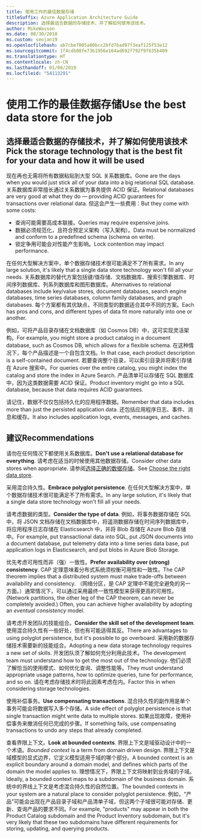 ```yaml
---
title: 使用工作的最佳数据存储
titleSuffix: Azure Application Architecture Guide
description: 选择最适合数据的存储技术，并了解如何使用该技术。
author: MikeWasson
ms.date: 08/30/2018
ms.custom: seojan19
ms.openlocfilehash: ab7cbe7005a00bcc2bfd7bad97f3eaf125f53e12
ms.sourcegitcommit: 1f4cdb08fe73b1956e164ad692f792f9f635b409
ms.translationtype: HT
ms.contentlocale: zh-CN
ms.lasthandoff: 01/08/2019
ms.locfileid: "54113291"
---
```

# <a name="use-the-best-data-store-for-the-job"></a><span data-ttu-id="73812-103">使用工作的最佳数据存储</span><span class="sxs-lookup"><span data-stu-id="73812-103">Use the best data store for the job</span></span>

## <a name="pick-the-storage-technology-that-is-the-best-fit-for-your-data-and-how-it-will-be-used"></a><span data-ttu-id="73812-104">选择最适合数据的存储技术，并了解如何使用该技术</span><span class="sxs-lookup"><span data-stu-id="73812-104">Pick the storage technology that is the best fit for your data and how it will be used</span></span>

<span data-ttu-id="73812-105">现在再也无需将所有数据粘贴到大型 SQL 关系数据库。</span><span class="sxs-lookup"><span data-stu-id="73812-105">Gone are the days when you would just stick all of your data into a big relational SQL database.</span></span> <span data-ttu-id="73812-106">关系数据库非常擅长通过关系数据为事务提供 ACID 保证。</span><span class="sxs-lookup"><span data-stu-id="73812-106">Relational databases are very good at what they do &mdash; providing ACID guarantees for transactions over relational data.</span></span> <span data-ttu-id="73812-107">但这会产生一些费用：</span><span class="sxs-lookup"><span data-stu-id="73812-107">But they come with some costs:</span></span>

- <span data-ttu-id="73812-108">查询可能需要高成本联接。</span><span class="sxs-lookup"><span data-stu-id="73812-108">Queries may require expensive joins.</span></span>
- <span data-ttu-id="73812-109">数据必须规范化，且符合预定义架构（写入架构）。</span><span class="sxs-lookup"><span data-stu-id="73812-109">Data must be normalized and conform to a predefined schema (schema on write).</span></span>
- <span data-ttu-id="73812-110">锁定争用可能会对性能产生影响。</span><span class="sxs-lookup"><span data-stu-id="73812-110">Lock contention may impact performance.</span></span>

<span data-ttu-id="73812-111">在任何大型解决方案中，单个数据存储技术很可能满足不了所有需求。</span><span class="sxs-lookup"><span data-stu-id="73812-111">In any large solution, it's likely that a single data store technology won't fill all your needs.</span></span> <span data-ttu-id="73812-112">关系数据库的替代方案包括键/值存储、文档数据库、搜索引擎数据库、时间序列数据库、列系列数据库和图形数据库。</span><span class="sxs-lookup"><span data-stu-id="73812-112">Alternatives to relational databases include key/value stores, document databases, search engine databases, time series databases, column family databases, and graph databases.</span></span> <span data-ttu-id="73812-113">每个方案都有其优缺点，不同类型的数据适合其中不同的方案。</span><span class="sxs-lookup"><span data-stu-id="73812-113">Each has pros and cons, and different types of data fit more naturally into one or another.</span></span>

<span data-ttu-id="73812-114">例如，可将产品目录存储在文档数据库（如 Cosmos DB）中，这可实现灵活架构。</span><span class="sxs-lookup"><span data-stu-id="73812-114">For example, you might store a product catalog in a document database, such as Cosmos DB, which allows for a flexible schema.</span></span> <span data-ttu-id="73812-115">在这种情况下，每个产品描述是一个自包含文档。</span><span class="sxs-lookup"><span data-stu-id="73812-115">In that case, each product description is a self-contained document.</span></span> <span data-ttu-id="73812-116">若要查询整个目录，可以索引目录并将索引存储在 Azure 搜索中。</span><span class="sxs-lookup"><span data-stu-id="73812-116">For queries over the entire catalog, you might index the catalog and store the index in Azure Search.</span></span> <span data-ttu-id="73812-117">产品清单可以存储在 SQL 数据库中，因为这类数据需要 ACID 保证。</span><span class="sxs-lookup"><span data-stu-id="73812-117">Product inventory might go into a SQL database, because that data requires ACID guarantees.</span></span>

<span data-ttu-id="73812-118">请记住，数据不仅仅包括持久化的应用程序数据。</span><span class="sxs-lookup"><span data-stu-id="73812-118">Remember that data includes more than just the persisted application data.</span></span> <span data-ttu-id="73812-119">还包括应用程序日志、事件、消息和缓存。</span><span class="sxs-lookup"><span data-stu-id="73812-119">It also includes application logs, events, messages, and caches.</span></span>

## <a name="recommendations"></a><span data-ttu-id="73812-120">建议</span><span class="sxs-lookup"><span data-stu-id="73812-120">Recommendations</span></span>

<span data-ttu-id="73812-121">请勿在任何情况下都使用关系数据库。</span><span class="sxs-lookup"><span data-stu-id="73812-121">**Don't use a relational database for everything**.</span></span> <span data-ttu-id="73812-122">请考虑在适当的时候使用其他数据存储。</span><span class="sxs-lookup"><span data-stu-id="73812-122">Consider other data stores when appropriate.</span></span> <span data-ttu-id="73812-123">请参阅[选择正确的数据存储][data-store-overview]。</span><span class="sxs-lookup"><span data-stu-id="73812-123">See [Choose the right data store][data-store-overview].</span></span>

<span data-ttu-id="73812-124">采用混合持久性。</span><span class="sxs-lookup"><span data-stu-id="73812-124">**Embrace polyglot persistence**.</span></span> <span data-ttu-id="73812-125">在任何大型解决方案中，单个数据存储技术很可能满足不了所有需求。</span><span class="sxs-lookup"><span data-stu-id="73812-125">In any large solution, it's likely that a single data store technology won't fill all your needs.</span></span>

<span data-ttu-id="73812-126">请考虑数据的类型。</span><span class="sxs-lookup"><span data-stu-id="73812-126">**Consider the type of data**.</span></span> <span data-ttu-id="73812-127">例如，将事务数据存储在 SQL 中，将 JSON 文档存储在文档数据库中，将遥测数据存储在时间序列数据库中，将应用程序日志存储在 Elasticsearch 中，并将 Blob 存储在 Azure Blob 存储中。</span><span class="sxs-lookup"><span data-stu-id="73812-127">For example, put transactional data into SQL, put JSON documents into a document database, put telemetry data into a time series data base, put application logs in Elasticsearch, and put blobs in Azure Blob Storage.</span></span>

<span data-ttu-id="73812-128">优先考虑可用性而非（强）一致性。</span><span class="sxs-lookup"><span data-stu-id="73812-128">**Prefer availability over (strong) consistency**.</span></span> <span data-ttu-id="73812-129">CAP 定理意味着分布式系统须权衡可用性和一致性。</span><span class="sxs-lookup"><span data-stu-id="73812-129">The CAP theorem implies that a distributed system must make trade-offs between availability and consistency.</span></span> <span data-ttu-id="73812-130">（网络分区，是 CAP 定理中不能完全避免的另一方面。）通常情况下，可以通过采用最终一致性模型来获得更高的可用性。</span><span class="sxs-lookup"><span data-stu-id="73812-130">(Network partitions, the other leg of the CAP theorem, can never be completely avoided.) Often, you can achieve higher availability by adopting an *eventual consistency* model.</span></span>

<span data-ttu-id="73812-131">请考虑开发团队的技能组合。</span><span class="sxs-lookup"><span data-stu-id="73812-131">**Consider the skill set of the development team**.</span></span> <span data-ttu-id="73812-132">使用混合持久性有一些好处，但也有可能适得其反。</span><span class="sxs-lookup"><span data-stu-id="73812-132">There are advantages to using polyglot persistence, but it's possible to go overboard.</span></span> <span data-ttu-id="73812-133">采用新的数据存储技术需要新的技能组合。</span><span class="sxs-lookup"><span data-stu-id="73812-133">Adopting a new data storage technology requires a new set of skills.</span></span> <span data-ttu-id="73812-134">开发团队须了解如何充分利用此技术。</span><span class="sxs-lookup"><span data-stu-id="73812-134">The development team must understand how to get the most out of the technology.</span></span> <span data-ttu-id="73812-135">他们必须了解恰当的使用模式、如何优化查询、调整性能等。</span><span class="sxs-lookup"><span data-stu-id="73812-135">They must understand appropriate usage patterns, how to optimize queries, tune for performance, and so on.</span></span> <span data-ttu-id="73812-136">请在考虑存储技术时将此因素考虑在内。</span><span class="sxs-lookup"><span data-stu-id="73812-136">Factor this in when considering storage technologies.</span></span>

<span data-ttu-id="73812-137">使用补偿事务。</span><span class="sxs-lookup"><span data-stu-id="73812-137">**Use compensating transactions**.</span></span> <span data-ttu-id="73812-138">混合持久性的副作用是单个事务可能会将数据写入多个存储。</span><span class="sxs-lookup"><span data-stu-id="73812-138">A side effect of polyglot persistence is that single transaction might write data to multiple stores.</span></span> <span data-ttu-id="73812-139">如果出现故障，使用补偿事务来撤消任何已完成的步骤。</span><span class="sxs-lookup"><span data-stu-id="73812-139">If something fails, use compensating transactions to undo any steps that already completed.</span></span>

<span data-ttu-id="73812-140">查看界限上下文。</span><span class="sxs-lookup"><span data-stu-id="73812-140">**Look at bounded contexts**.</span></span> <span data-ttu-id="73812-141">界限上下文是域驱动设计中的一个术语。</span><span class="sxs-lookup"><span data-stu-id="73812-141">*Bounded context* is a term from domain driven design.</span></span> <span data-ttu-id="73812-142">界限上下文是域模型的显式边界，它定义模型适用于域的哪个部分。</span><span class="sxs-lookup"><span data-stu-id="73812-142">A bounded context is an explicit boundary around a domain model, and defines which parts of the domain the model applies to.</span></span> <span data-ttu-id="73812-143">理想情况下，界限上下文将映射到业务域的子域。</span><span class="sxs-lookup"><span data-stu-id="73812-143">Ideally, a bounded context maps to a subdomain of the business domain.</span></span> <span data-ttu-id="73812-144">系统中的界线上下文是考虑混合持久性的自然位置。</span><span class="sxs-lookup"><span data-stu-id="73812-144">The bounded contexts in your system are a natural place to consider polyglot persistence.</span></span> <span data-ttu-id="73812-145">例如，“产品”可能会出现在产品目录子域和产品清单子域，但这两个子域很可能对存储、更新、查询产品的要求不同。</span><span class="sxs-lookup"><span data-stu-id="73812-145">For example, "products" may appear in both the Product Catalog subdomain and the Product Inventory subdomain, but it's very likely that these two subdomains have different requirements for storing, updating, and querying products.</span></span>

[data-store-overview]: ../technology-choices/data-store-overview.md
